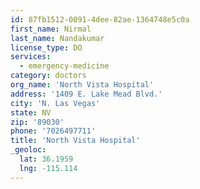 ```yaml
---
id: 87fb1512-0091-4dee-82ae-1364748e5c0a
first_name: Nirmal
last_name: Nandakumar
license_type: DO
services:
  - emergency-medicine
category: doctors
org_name: 'North Vista Hospital'
address: '1409 E. Lake Mead Blvd.'
city: 'N. Las Vegas'
state: NV
zip: '89030'
phone: '7026497711'
title: 'North Vista Hospital'
_geoloc:
  lat: 36.1959
  lng: -115.114
---
```

